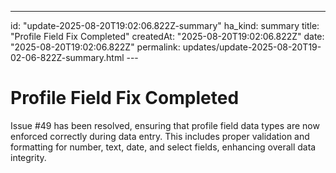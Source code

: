 ---
id: "update-2025-08-20T19:02:06.822Z-summary"
ha_kind: summary
title: "Profile Field Fix Completed"
createdAt: "2025-08-20T19:02:06.822Z"
date: "2025-08-20T19:02:06.822Z"
permalink: updates/update-2025-08-20T19-02-06-822Z-summary.html
---<!--HA-START-->
# Profile Field Fix Completed

Issue #49 has been resolved, ensuring that profile field data types are now enforced correctly during data entry. This includes proper validation and formatting for number, text, date, and select fields, enhancing overall data integrity.

<!--HA-END-->
